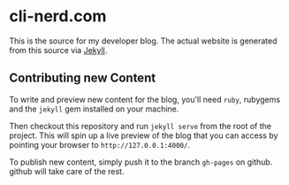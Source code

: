 # cli-nerd.com

This is the source for my developer blog. The actual website is generated from this source via
[Jekyll](https://jekyllrb.com).


## Contributing new Content

To write and preview new content for the blog, you'll need `ruby`, rubygems and the `jekyll` gem installed on your
machine.

Then checkout this repository and run `jekyll serve` from the root of the project. This will spin up a live preview
of the blog that you can access by pointing your browser to `http://127.0.0.1:4000/`.

To publish new content, simply push it to the branch `gh-pages` on github. github will take care of the rest.
